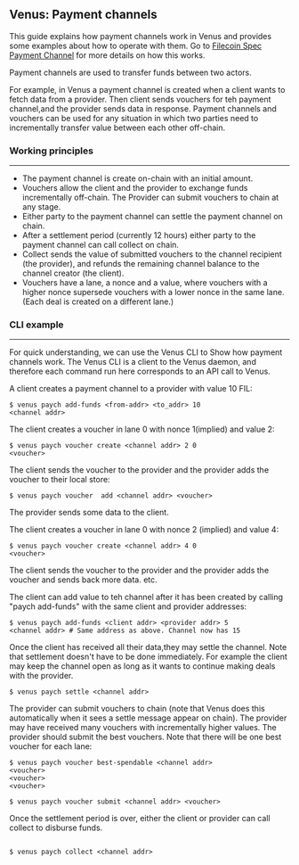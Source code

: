 ## Venus: Payment channels

This guide explains how payment channels work in Venus and provides some examples about how to operate with them. Go to [Filecoin Spec Payment Channel](https://spec.filecoin.io/#section-systems.filecoin_token.payment_channels) for more details on how this works.

Payment channels are used to transfer funds between two actors.

For example, in Venus a payment channel is created when a client wants to fetch data from a provider.
Then client sends vouchers for teh payment channel,and the provider sends data in response.
Payment channels and vouchers can be used for any situation in which two parties need to incrementally transfer value between each other off-chain.

### Working principles

---

- The payment channel is create on-chain with an initial amount.
- Vouchers allow the client and the provider to exchange funds incrementally off-chain. The Provider can submit vouchers to chain at any stage.
- Either party to the payment channel can settle the payment channel on chain.
- After a settlement period (currently 12 hours) either party to the payment channel can call collect on chain.
- Collect sends the value of submitted vouchers to the channel recipient (the provider), and refunds the remaining channel balance to the channel creator (the client).
- Vouchers have a lane, a nonce and a value, where vouchers with a higher nonce supersede vouchers with a lower nonce in the same lane.
(Each deal is created on a different lane.)

### CLI example
---
For quick understanding, we can use the Venus CLI to Show how payment channels work. The Venus CLI is a client to the Venus daemon, and therefore each command run here corresponds to an API call to Venus.

A client creates a payment channel to a provider with value 10 FIL:
```
$ venus paych add-funds <from-addr> <to_addr> 10
<channel addr>
```

The client creates a voucher in lane 0 with nonce 1(implied) and value 2:
```
$ venus paych voucher create <channel addr> 2 0
<voucher>
```

The client sends the voucher to the provider and the provider adds the voucher to their local store:
```
$ venus paych voucher  add <channel addr> <voucher>

```

The provider sends some data to the client.

The client creates a voucher in lane 0 with nonce 2 (implied) and value 4:
```
$ venus paych voucher create <channel addr> 4 0
<voucher>
```

The client sends the voucher to the provider and the provider adds the voucher and sends back more data.
etc.

The client can add value to teh channel after it has been created by calling "paych add-funds" with the same client and provider addresses:
```
$ venus paych add-funds <client addr> <provider addr> 5
<channel addr> # Same address as above. Channel now has 15
```

Once the client has received all their data,they may settle the channel. Note that settlement doesn't have to be done immediately. For example the client may keep the channel open as long as it wants to continue making deals with the provider.
```
$ venus paych settle <channel addr>
```
The provider can submit vouchers to chain (note that Venus does this automatically when it sees a settle message appear on chain). The provider may have received many vouchers with incrementally higher values. The provider should submit the best vouchers. Note that there will be one best voucher for each lane:
```
$ venus paych voucher best-spendable <channel addr>
<voucher>
<voucher>
<voucher>

$ venus paych voucher submit <channel addr> <voucher>
```
Once the settlement period is over, either the client or provider can call collect to disburse funds.
```

$ venus paych collect <channel addr>
```